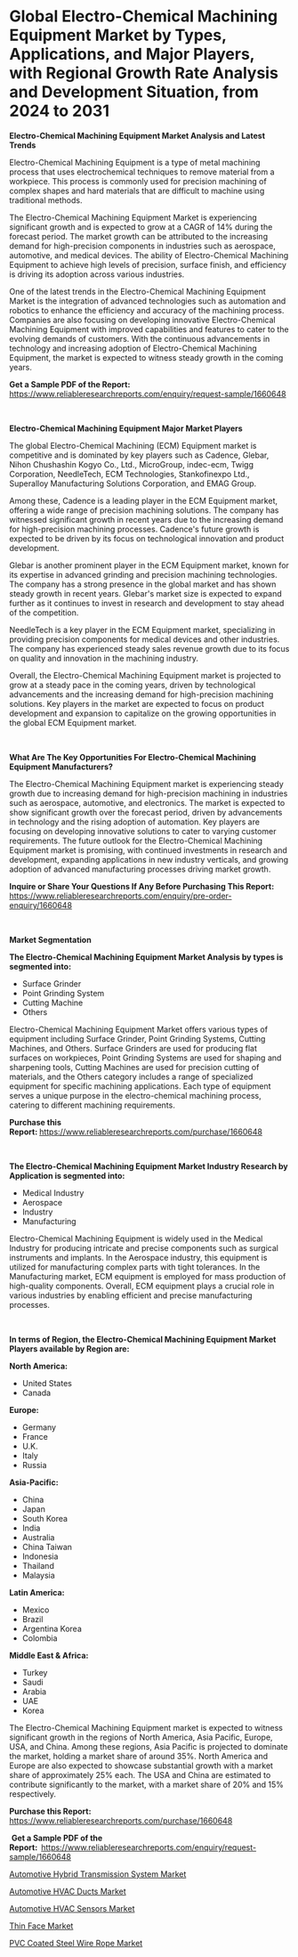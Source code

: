 <p><h1>Global Electro-Chemical Machining Equipment Market by Types, Applications, and Major Players, with Regional Growth Rate Analysis and Development Situation, from 2024 to 2031</h1></p><p><strong>Electro-Chemical Machining Equipment Market Analysis and Latest Trends</strong></p>
<p><p>Electro-Chemical Machining Equipment is a type of metal machining process that uses electrochemical techniques to remove material from a workpiece. This process is commonly used for precision machining of complex shapes and hard materials that are difficult to machine using traditional methods.</p><p>The Electro-Chemical Machining Equipment Market is experiencing significant growth and is expected to grow at a CAGR of 14% during the forecast period. The market growth can be attributed to the increasing demand for high-precision components in industries such as aerospace, automotive, and medical devices. The ability of Electro-Chemical Machining Equipment to achieve high levels of precision, surface finish, and efficiency is driving its adoption across various industries.</p><p>One of the latest trends in the Electro-Chemical Machining Equipment Market is the integration of advanced technologies such as automation and robotics to enhance the efficiency and accuracy of the machining process. Companies are also focusing on developing innovative Electro-Chemical Machining Equipment with improved capabilities and features to cater to the evolving demands of customers. With the continuous advancements in technology and increasing adoption of Electro-Chemical Machining Equipment, the market is expected to witness steady growth in the coming years.</p></p>
<p><strong>Get a Sample PDF of the Report:&nbsp;</strong> <a href="https://www.reliableresearchreports.com/enquiry/request-sample/1660648">https://www.reliableresearchreports.com/enquiry/request-sample/1660648</a></p>
<p>&nbsp;</p>
<p><strong>Electro-Chemical Machining Equipment Major Market Players</strong></p>
<p><p>The global Electro-Chemical Machining (ECM) Equipment market is competitive and is dominated by key players such as Cadence, Glebar, Nihon Chushashin Kogyo Co., Ltd., MicroGroup, indec-ecm, Twigg Corporation, NeedleTech, ECM Technologies, Stankofinexpo Ltd., Superalloy Manufacturing Solutions Corporation, and EMAG Group.</p><p>Among these, Cadence is a leading player in the ECM Equipment market, offering a wide range of precision machining solutions. The company has witnessed significant growth in recent years due to the increasing demand for high-precision machining processes. Cadence's future growth is expected to be driven by its focus on technological innovation and product development.</p><p>Glebar is another prominent player in the ECM Equipment market, known for its expertise in advanced grinding and precision machining technologies. The company has a strong presence in the global market and has shown steady growth in recent years. Glebar's market size is expected to expand further as it continues to invest in research and development to stay ahead of the competition.</p><p>NeedleTech is a key player in the ECM Equipment market, specializing in providing precision components for medical devices and other industries. The company has experienced steady sales revenue growth due to its focus on quality and innovation in the machining industry.</p><p>Overall, the Electro-Chemical Machining Equipment market is projected to grow at a steady pace in the coming years, driven by technological advancements and the increasing demand for high-precision machining solutions. Key players in the market are expected to focus on product development and expansion to capitalize on the growing opportunities in the global ECM Equipment market.</p></p>
<p>&nbsp;</p>
<p><strong>What Are The Key Opportunities For Electro-Chemical Machining Equipment Manufacturers?</strong></p>
<p><p>The Electro-Chemical Machining Equipment market is experiencing steady growth due to increasing demand for high-precision machining in industries such as aerospace, automotive, and electronics. The market is expected to show significant growth over the forecast period, driven by advancements in technology and the rising adoption of automation. Key players are focusing on developing innovative solutions to cater to varying customer requirements. The future outlook for the Electro-Chemical Machining Equipment market is promising, with continued investments in research and development, expanding applications in new industry verticals, and growing adoption of advanced manufacturing processes driving market growth.</p></p>
<p><strong>Inquire or Share Your Questions If Any Before Purchasing This Report:</strong> <a href="https://www.reliableresearchreports.com/enquiry/pre-order-enquiry/1660648">https://www.reliableresearchreports.com/enquiry/pre-order-enquiry/1660648</a></p>
<p>&nbsp;</p>
<p><strong>Market Segmentation</strong></p>
<p><strong>The Electro-Chemical Machining Equipment Market Analysis by types is segmented into:</strong></p>
<p><ul><li>Surface Grinder</li><li>Point Grinding System</li><li>Cutting Machine</li><li>Others</li></ul></p>
<p><p>Electro-Chemical Machining Equipment Market offers various types of equipment including Surface Grinder, Point Grinding Systems, Cutting Machines, and Others. Surface Grinders are used for producing flat surfaces on workpieces, Point Grinding Systems are used for shaping and sharpening tools, Cutting Machines are used for precision cutting of materials, and the Others category includes a range of specialized equipment for specific machining applications. Each type of equipment serves a unique purpose in the electro-chemical machining process, catering to different machining requirements.</p></p>
<p><strong>Purchase this Report:&nbsp;</strong><a href="https://www.reliableresearchreports.com/purchase/1660648">https://www.reliableresearchreports.com/purchase/1660648</a></p>
<p>&nbsp;</p>
<p><strong>The Electro-Chemical Machining Equipment Market Industry Research by Application is segmented into:</strong></p>
<p><ul><li>Medical Industry</li><li>Aerospace</li><li>Industry</li><li>Manufacturing</li></ul></p>
<p><p>Electro-Chemical Machining Equipment is widely used in the Medical Industry for producing intricate and precise components such as surgical instruments and implants. In the Aerospace industry, this equipment is utilized for manufacturing complex parts with tight tolerances. In the Manufacturing market, ECM equipment is employed for mass production of high-quality components. Overall, ECM equipment plays a crucial role in various industries by enabling efficient and precise manufacturing processes.</p></p>
<p>&nbsp;</p>
<p><strong>In terms of Region, the Electro-Chemical Machining Equipment Market Players available by Region are:</strong></p>
<p>
    <p> <strong> North America: </strong>
        <ul>
            <li>United States</li>
            <li>Canada</li>
        </ul>
        </p> 
    <p> <strong> Europe: </strong>
        <ul>
            <li>Germany</li>
            <li>France</li>
            <li>U.K.</li>
            <li>Italy</li>
            <li>Russia</li>
        </ul>
        </p> 
    <p> <strong> Asia-Pacific: </strong>
        <ul>
            <li>China</li>
            <li>Japan</li>
            <li>South Korea</li>
            <li>India</li>
            <li>Australia</li>
            <li>China Taiwan</li>
            <li>Indonesia</li>
            <li>Thailand</li>
            <li>Malaysia</li>
        </ul>
        </p> 
    <p> <strong> Latin America: </strong>
        <ul>
            <li>Mexico</li>
            <li>Brazil</li>
            <li>Argentina Korea</li>
            <li>Colombia</li>
        </ul>
        </p> 
    <p> <strong> Middle East & Africa: </strong>
        <ul>
            <li>Turkey</li>
            <li>Saudi</li>
            <li>Arabia</li>
            <li>UAE</li>
            <li>Korea</li>
        </ul>
    </p>
    </p>
<p><p>The Electro-Chemical Machining Equipment market is expected to witness significant growth in the regions of North America, Asia Pacific, Europe, USA, and China. Among these regions, Asia Pacific is projected to dominate the market, holding a market share of around 35%. North America and Europe are also expected to showcase substantial growth with a market share of approximately 25% each. The USA and China are estimated to contribute significantly to the market, with a market share of 20% and 15% respectively.</p></p>
<p><strong>Purchase this Report: </strong><a href="https://www.reliableresearchreports.com/purchase/1660648">https://www.reliableresearchreports.com/purchase/1660648</a></p>
<p>&nbsp;<strong>Get a Sample PDF of the Report:&nbsp;&nbsp;</strong><a href="https://www.reliableresearchreports.com/enquiry/request-sample/1660648">https://www.reliableresearchreports.com/enquiry/request-sample/1660648</a></p>
<p><strong></strong></p>
<p><p><a href="https://military-diascia-e68.notion.site/Automotive-Hybrid-Transmission-System-Market-Size-Market-Share-and-Global-Market-Analysis-Report-2-d3300ece22ba47f48861d59c0c95d793">Automotive Hybrid Transmission System Market</a></p><p><a href="https://meowing-canidae-761.notion.site/Automotive-HVAC-Ducts-Market-Size-Market-Share-and-Global-Market-Analysis-Report-2024-2031-ee816b29105c4b009b12b67cfa500011">Automotive HVAC Ducts Market</a></p><p><a href="https://sudsy-motorcycle-bbc.notion.site/Automotive-HVAC-Sensors-Market-Dynamics-2024-2031-Also-about-Its-Market-Trends-Projections-and-Op-7d51d26e96ff44bcbc234d106dbdc651">Automotive HVAC Sensors Market</a></p><p><a href="https://view.publitas.com/reportprime-1/thin-face-market-size-reflecting-a-forecast-till-2031-market-by-type-by-application-and-by-geography/">Thin Face Market</a></p><p><a href="https://view.publitas.com/reportprime-1/pvc-coated-steel-wire-rope-market-research-report-the-key-to-successful-business-strategy-forecasted-for-period-from-2024-2031/">PVC Coated Steel Wire Rope Market</a></p></p>